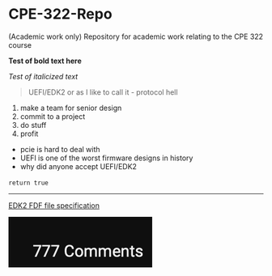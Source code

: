 # CPE-322-Repo
(Academic work only) Repository for academic work relating to the CPE 322 course

**Test of bold text here**

*Test of italicized text*

> UEFI/EDK2 or as I like to call it - protocol hell

1. make a team for senior design
2. commit to a project
3. do stuff
4. profit


- pcie is hard to deal with
- UEFI is one of the worst firmware designs in history
- why did anyone accept UEFI/EDK2

`return true`

---

[EDK2 FDF file specification](https://tianocore-docs.github.io/edk2-FdfSpecification/release-1.28.01/)

![out of context youtube screenshot](comments.png)
